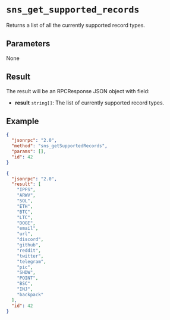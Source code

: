 # `sns_get_supported_records`

Returns a list of all the currently supported record types.

## Parameters

None

## Result

The result will be an RPCResponse JSON object with field:

- **result** `string[]`: The list of currently supported record types.

## Example

```json
{
  "jsonrpc": "2.0",
  "method": "sns_getSupportedRecords",
  "params": [],
  "id": 42
}
```

```json
{
  "jsonrpc": "2.0",
  "result": [
    "IPFS",
    "ARWV",
    "SOL",
    "ETH",
    "BTC",
    "LTC",
    "DOGE",
    "email",
    "url",
    "discord",
    "github",
    "reddit",
    "twitter",
    "telegram",
    "pic",
    "SHDW",
    "POINT",
    "BSC",
    "INJ",
    "backpack"
  ],
  "id": 42
}
```
